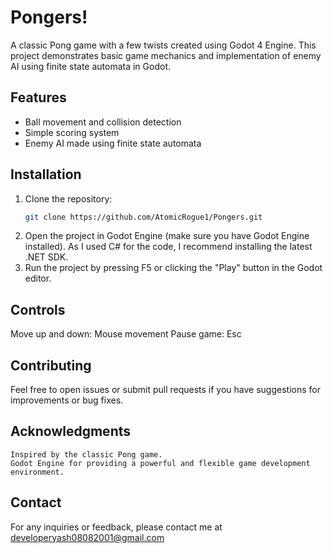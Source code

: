 # Pongers!
A classic Pong game with a few twists created using Godot 4 Engine. This project demonstrates basic game mechanics and implementation of enemy AI using finite state automata in Godot.

## Features
- Ball movement and collision detection
- Simple scoring system
- Enemy AI made using finite state automata

## Installation

1. Clone the repository:
   ```bash
   git clone https://github.com/AtomicRogue1/Pongers.git
   ```
2.  Open the project in Godot Engine (make sure you have Godot Engine installed). As I used C# for the code, I recommend installing the latest .NET SDK.
3.  Run the project by pressing F5 or clicking the "Play" button in the Godot editor.

## Controls
Move up and down: Mouse movement
Pause game: Esc

## Contributing
Feel free to open issues or submit pull requests if you have suggestions for improvements or bug fixes.

## Acknowledgments
    Inspired by the classic Pong game.
    Godot Engine for providing a powerful and flexible game development environment.

## Contact
For any inquiries or feedback, please contact me at developeryash08082001@gmail.com
